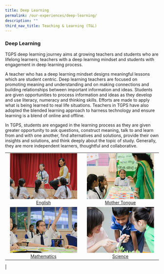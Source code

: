 ```yaml
---
title: Deep Learning
permalink: /our-experiences/deep-learning/
description: ""
third_nav_title: Teaching & Learning (T&L)
---
```

### **Deep Learning**
TGPS deep learning journey aims at growing teachers and students who are lifelong learners; teachers with a deep learning mindset and students with engagement in deep learning process.&nbsp;  
  
A teacher who has a deep learning mindset designs meaningful lessons which are student centric. Deep learning teachers are focused on promoting meaning and understanding and on making connections and building relationships between important information and ideas. Students are given opportunities to process information and ideas as they develop and use literacy, numeracy and thinking skills. Efforts are made to apply what is being learned to real life situations. Teachers in TGPS have also adopted the blended learning approach to harness technology and ensure learning is a blend of online and offline.&nbsp;  
  
In TGPS, students are engaged in the learning process as they are given greater opportunity to ask questions, construct meaning, talk to and learn from and with one another, find alternatives and solutions, provide their own insights and solutions, and think deeply about the topic of study. Generally, they are more independent learners, thoughtful and collaborative.

|  |  |
|:---:|:---:|
| <a href="/our-experiences/deep-learning/english/"><img style="width:220px;height:150px;" src="/images/deeplearning1.jpg">English</a> | <a href="/our-experiences/deep-learning/mother-tongue/"><img style="width:220px;height:150px;" src="/images/deeplearning2.jpg">Mother Tongue</a> |
| <a href="/our-experiences/deep-learning/mathematics/"><img style="width:220px;height:150px;" src="/images/deeplearning3.jpg">Mathematics</a> | <a href="/our-experiences/deep-learning/science/"><img style="width:220px;height:150px;" src="/images/deeplearning4.jpg">Science</a> |
|
